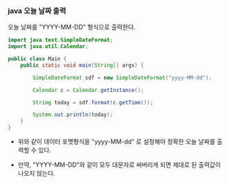 ### java 오늘 날짜 출력

오늘 날짜를 "YYYY-MM-DD" 형식으로 출력한다.

```java
import java.text.SimpleDateFormat;
import java.util.Calendar;

public class Main {
    public static void main(String[] args) {

        SimpleDateFormat sdf = new SimpleDateFormat("yyyy-MM-dd");

        Calendar c = Calendar.getInstance();

        String today = sdf.format(c.getTime());

        System.out.println(today);
    }
}
```

* 위와 같이 데이터 포멧형식을 "yyyy-MM-dd" 로 설정해야 정확한 오늘 날짜를 출력할 수 있다.

* 만약, "YYYY-MM-DD"와 같이 모두 대문자로 써버리게 되면 제대로 된 출력값이 나오지 않는다.
